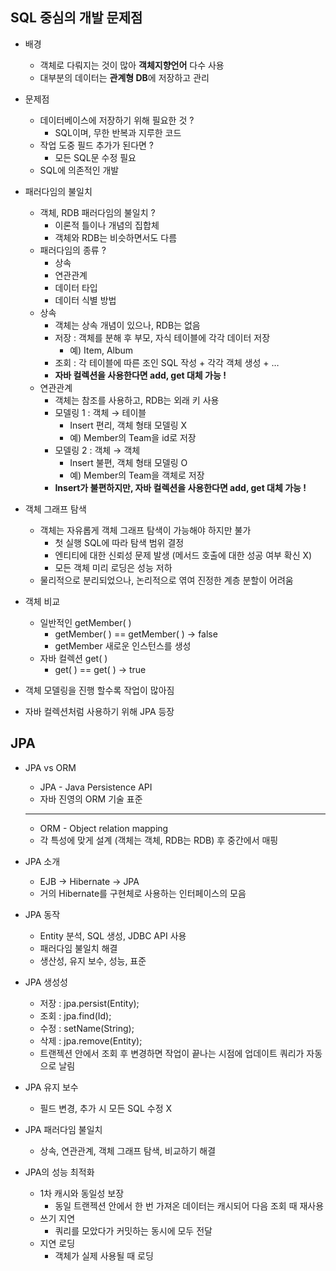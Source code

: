 ## SQL 중심의 개발 문제점

- 배경
    - 객체로 다뤄지는 것이 많아 **객체지향언어** 다수 사용
    - 대부분의 데이터는 **관계형 DB**에 저장하고 관리
- 문제점
    - 데이터베이스에 저장하기 위해 필요한 것 ?
        - SQL이며, 무한 반복과 지루한 코드
    - 작업 도중 필드 추가가 된다면 ?
        - 모든 SQL문 수정 필요
    - SQL에 의존적인 개발
    
- 패러다임의 불일치
    - 객체, RDB 패러다임의 불일치 ?
        - 이론적 틀이나 개념의 집합체
        - 객체와 RDB는 비슷하면서도 다름
    - 패러다임의 종류 ?
        - 상속
        - 연관관계
        - 데이터 타입
        - 데이터 식별 방법
    - 상속
        - 객체는 상속 개념이 있으나, RDB는 없음
        - 저장 : 객체를 분해 후 부모, 자식 테이블에 각각 데이터 저장
            - 예) Item, Album
        - 조회 : 각 테이블에 따른 조인 SQL 작성 + 각각 객체 생성 + …
        - **자바 컬렉션을 사용한다면 add, get 대체 가능 !**
    - 연관관계
        - 객체는 참조를 사용하고, RDB는 외래 키 사용
        - 모델링 1 : 객체 → 테이블
            - Insert 편리, 객체 형태 모델링 X
            - 예) Member의 Team을 id로 저장
        - 모델링 2 : 객체 → 객체
            - Insert 불편, 객체 형태 모델링 O
            - 예) Member의 Team을 객체로 저장
        - **Insert가 불편하지만, 자바 컬렉션을 사용한다면 add, get 대체 가능 !**
- 객체 그래프 탐색
    - 객체는 자유롭게 객체 그래프 탐색이 가능해야 하지만 불가
        - 첫 실행 SQL에 따라 탐색 범위 결정
        - 엔티티에 대한 신뢰성 문제 발생 (메서드 호출에 대한 성공 여부 확신 X)
        - 모든 객체 미리 로딩은 성능 저하
    - 물리적으로 분리되었으나, 논리적으로 엮여 진정한 계층 분할이 어려움
- 객체 비교
    - 일반적인 getMember( )
        - getMember( ) == getMember( ) → false
        - getMember 새로운 인스턴스를 생성
    - 자바 컬렉션 get( )
        - get( ) == get( ) → true
- 객체 모델링을 진행 할수록 작업이 많아짐
- 자바 컬렉션처럼 사용하기 위해 JPA 등장

## JPA

- JPA vs ORM
    - JPA - Java Persistence API
    - 자바 진영의 ORM 기술 표준
    
    ---
    
    - ORM - Object relation mapping
    - 각 특성에 맞게 설계 (객체는 객체, RDB는 RDB) 후 중간에서 매핑
- JPA 소개
    - EJB → Hibernate → JPA
    - 거의 Hibernate를 구현체로 사용하는 인터페이스의 모음
- JPA 동작
    - Entity 분석, SQL 생성, JDBC API 사용
    - 패러다임 불일치 해결
    - 생산성, 유지 보수, 성능, 표준
- JPA 생성성
    - 저장 : jpa.persist(Entity);
    - 조회 : jpa.find(Id);
    - 수정 : setName(String);
    - 삭제 : jpa.remove(Entity);
    - 트랜젝션 안에서 조회 후 변경하면 작업이 끝나는 시점에 업데이트 쿼리가 자동으로 날림
- JPA 유지 보수
    - 필드 변경, 추가 시 모든 SQL 수정 X
- JPA 패러다임 불일치
    - 상속, 연관관계, 객체 그래프 탐색, 비교하기 해결
- JPA의 성능 최적화
    - 1차 캐시와 동일성 보장
        - 동일 트랜젝션 안에서 한 번 가져온 데이터는 캐시되어 다음 조회 때 재사용
    - 쓰기 지연
        - 쿼리를 모았다가 커밋하는 동시에 모두 전달
    - 지연 로딩
        - 객체가 실제 사용될 때 로딩
